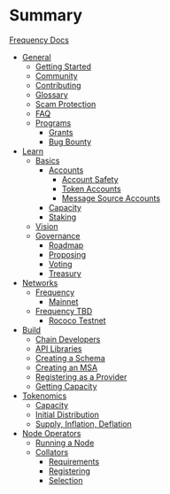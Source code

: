 # Summary

[Frequency Docs](index.md)
- [General]()
    - [Getting Started]()
    - [Community]()
    - [Contributing]()
    - [Glossary](glossary.md)
    - [Scam Protection]()
    - [FAQ]()
    - [Programs]()
        - [Grants]()
        - [Bug Bounty]()
- [Learn]()
    - [Basics]()
        - [Accounts]()
            - [Account Safety]()
            - [Token Accounts]()
            - [Message Source Accounts]()
        - [Capacity]()
        - [Staking]()
    - [Vision]()
    - [Governance]()
        - [Roadmap]()
        - [Proposing]()
        - [Voting]()
        - [Treasury]()
- [Networks]()
    - [Frequency]()
        - [Mainnet]()
    - [Frequency TBD]()
        - [Rococo Testnet]()
- [Build]()
    - [Chain Developers]()
    - [API Libraries]()
    - [Creating a Schema]()
    - [Creating an MSA]()
    - [Registering as a Provider]()
    - [Getting Capacity]()
- [Tokenomics](TokenomicsOverview.md)
  - [Capacity]()
  - [Initial Distribution](InitialDistribution.md)
  - [Supply, Inflation, Deflation](SupplyInflationDeflation.md)
- [Node Operators]()
    - [Running a Node]()
    - [Collators]()
        - [Requirements]()
        - [Registering]()
        - [Selection]()


